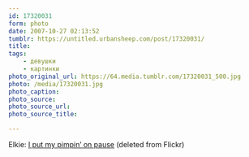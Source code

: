 ```yaml
---
id: 17320031
form: photo
date: 2007-10-27 02:13:52
tumblr: https://untitled.urbansheep.com/post/17320031/
title:
tags:
    - девушки
    - картинки
photo_original_url: https://64.media.tumblr.com/17320031_500.jpg
photo: /media/17320031.jpg
photo_caption: 
photo_source:
photo_source_url:
photo_source_title:

---
```


<p>Elkie: <a href="http://ffffound.com/image/613c03874fd658ee8ccbc75886ba7b1643a8e1c1">I put my pimpin’ on pause</a> (deleted from Flickr)</p>
